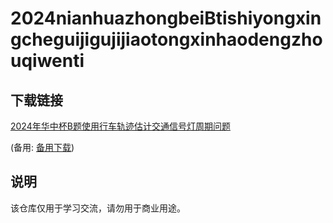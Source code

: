 # 2024nianhuazhongbeiBtishiyongxingcheguijigujijiaotongxinhaodengzhouqiwenti

## 下载链接
[2024年华中杯B题使用行车轨迹估计交通信号灯周期问题](https://pan.quark.cn/s/d164ef0c215c) 

(备用: [备用下载](https://pan.baidu.com/s/1afp244wgPv6a0-JiivhkFA?pwd=1234))

## 说明

该仓库仅用于学习交流，请勿用于商业用途。

